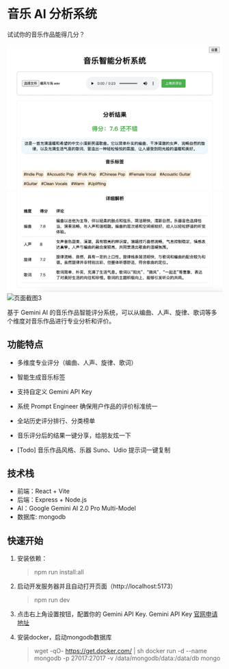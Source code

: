 # 音乐 AI 分析系统

试试你的音乐作品能得几分？

![页面截图](https://github.com/alex2wong/how-is-your-song/blob/main/screenshot-Music-Analyze.png?raw=true)
![页面截图2](https://github.com/alex2wong/how-is-your-song/blob/main/screenshot2-Music-Analyze.png?raw=true)
![页面截图3](https://github.com/alex2wong/how-is-your-song/blob/main/screenshot-Music-Analyze-charts?raw=true)

基于 Gemini AI 的音乐作品智能评分系统，可以从编曲、人声、旋律、歌词等多个维度对音乐作品进行专业分析和评价。

## 功能特点

- 多维度专业评分（编曲、人声、旋律、歌词）
- 智能生成音乐标签
- 支持自定义 Gemini API Key
- 系统 Prompt Engineer 确保用户作品的评价标准统一
- 全站历史评分排行、分类榜单
- 音乐评分后的结果一键分享，给朋友炫一下

- [Todo] 音乐作品风格、乐器 Suno、Udio 提示词一键复制


## 技术栈

- 前端：React + Vite
- 后端：Express + Node.js
- AI：Google Gemini AI 2.0 Pro Multi-Model
- 数据库: mongodb

## 快速开始

1. 安装依赖：

   > npm run install:all

2. 启动开发服务器并且自动打开页面（http://localhost:5173）

   > npm run dev

3. 点击右上角设置按钮，配置你的 Gemini API Key.
   Gemini API Key [官网申请地址](https://aistudio.google.com/apikey)

4. 安装docker，启动mongodb数据库
   > wget -qO- https://get.docker.com/ | sh
   > docker run -d --name mongodb -p 27017:27017 -v /data/mongodb/data:/data/db mongo